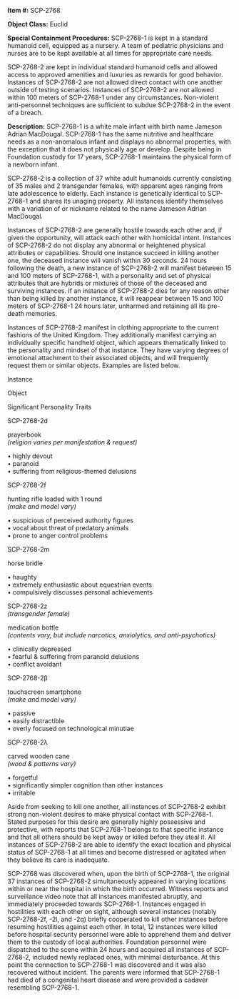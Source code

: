 **Item #:** SCP-2768

**Object Class:** Euclid

**Special Containment Procedures:** SCP-2768-1 is kept in a standard humanoid cell, equipped as a nursery. A team of pediatric physicians and nurses are to be kept available at all times for appropriate care needs.

SCP-2768-2 are kept in individual standard humanoid cells and allowed access to approved amenities and luxuries as rewards for good behavior. Instances of SCP-2768-2 are not allowed direct contact with one another outside of testing scenarios. Instances of SCP-2768-2 are not allowed within 100 meters of SCP-2768-1 under any circumstances. Non-violent anti-personnel techniques are sufficient to subdue SCP-2768-2 in the event of a breach.

**Description:** SCP-2768-1 is a white male infant with birth name Jameson Adrian MacDougal. SCP-2768-1 has the same nutritive and healthcare needs as a non-anomalous infant and displays no abnormal properties, with the exception that it does not physically age or develop. Despite being in Foundation custody for 17 years, SCP-2768-1 maintains the physical form of a newborn infant.

SCP-2768-2 is a collection of 37 white adult humanoids currently consisting of 35 males and 2 transgender females, with apparent ages ranging from late adolescence to elderly. Each instance is genetically identical to SCP-2768-1 and shares its unaging property. All instances identify themselves with a variation of or nickname related to the name Jameson Adrian MacDougal.

Instances of SCP-2768-2 are generally hostile towards each other and, if given the opportunity, will attack each other with homicidal intent. Instances of SCP-2768-2 do not display any abnormal or heightened physical attributes or capabilities. Should one instance succeed in killing another one, the deceased instance will vanish within 30 seconds. 24 hours following the death, a new instance of SCP-2768-2 will manifest between 15 and 100 meters of SCP-2768-1, with a personality and set of physical attributes that are hybrids or mixtures of those of the deceased and surviving instances. If an instance of SCP-2768-2 dies for any reason other than being killed by another instance, it will reappear between 15 and 100 meters of SCP-2768-1 24 hours later, unharmed and retaining all its pre-death memories.

Instances of SCP-2768-2 manifest in clothing appropriate to the current fashions of the United Kingdom. They additionally manifest carrying an individually specific handheld object, which appears thematically linked to the personality and mindset of that instance. They have varying degrees of emotional attachment to their associated objects, and will frequently request them or similar objects. Examples are listed below.

Instance

Object

Significant Personality Traits

SCP-2768-2d

prayerbook  
_(religion varies per manifestation & request)_

• highly devout  
• paranoid  
• suffering from religious-themed delusions

SCP-2768-2f

hunting rifle loaded with 1 round  
_(make and model vary)_

• suspicious of perceived authority figures  
• vocal about threat of predatory animals  
• prone to anger control problems

SCP-2768-2m

horse bridle

• haughty  
• extremely enthusiastic about equestrian events  
• compulsively discusses personal achievements

SCP-2768-2z  
_(transgender female)_

medication bottle  
_(contents vary, but include narcotics, anxiolytics, and anti-psychotics)_

• clinically depressed  
• fearful & suffering from paranoid delusions  
• conflict avoidant

SCP-2768-2β

touchscreen smartphone  
_(make and model vary)_

• passive  
• easily distractible  
• overly focused on technological minutiae

SCP-2768-2λ

carved wooden cane  
_(wood & patterns vary)_

• forgetful  
• significantly simpler cognition than other instances  
• irritable

Aside from seeking to kill one another, all instances of SCP-2768-2 exhibit strong non-violent desires to make physical contact with SCP-2768-1. Stated purposes for this desire are generally highly possessive and protective, with reports that SCP-2768-1 belongs to that specific instance and that all others should be kept away or killed before they steal it. All instances of SCP-2768-2 are able to identify the exact location and physical status of SCP-2768-1 at all times and become distressed or agitated when they believe its care is inadequate.

SCP-2768 was discovered when, upon the birth of SCP-2768-1, the original 37 instances of SCP-2768-2 simultaneously appeared in varying locations within or near the hospital in which the birth occurred. Witness reports and surveillance video note that all instances manifested abruptly, and immediately proceeded towards SCP-2768-1. Instances engaged in hostilities with each other on sight, although several instances (notably SCP-2768-2f, -2l, and -2q) briefly cooperated to kill other instances before resuming hostilities against each other. In total, 12 instances were killed before hospital security personnel were able to apprehend them and deliver them to the custody of local authorities. Foundation personnel were dispatched to the scene within 24 hours and acquired all instances of SCP-2768-2, included newly replaced ones, with minimal disturbance. At this point the connection to SCP-2768-1 was discovered and it was also recovered without incident. The parents were informed that SCP-2768-1 had died of a congenital heart disease and were provided a cadaver resembling SCP-2768-1.